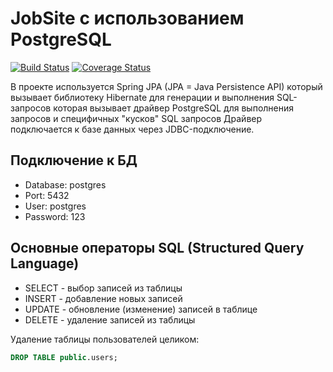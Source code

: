 JobSite с использованием PostgreSQL
===================================

[![Build Status](https://travis-ci.org/levelp/JobSitePostgreSQL.svg?branch=master)](https://travis-ci.org/levelp/JobSitePostgreSQL)
[![Coverage Status](https://coveralls.io/repos/github/levelp/JobSitePostgreSQL/badge.svg?branch=master)](https://coveralls.io/github/levelp/JobSitePostgreSQL?branch=master)

В проекте используется Spring JPA (JPA = Java Persistence API)
который вызывает библиотеку
Hibernate для генерации и выполнения SQL-запросов
которая вызывает драйвер PostgreSQL для выполнения
запросов и специфичных "кусков" SQL запросов
Драйвер подключается к базе данных через JDBC-подключение.


Подключение к БД 
-----------------
* Database: postgres
* Port: 5432
* User: postgres
* Password: 123


Основные операторы SQL (Structured Query Language)
--------------------------------------------------
* SELECT - выбор записей из таблицы
* INSERT - добавление новых записей
* UPDATE - обновление (изменение) записей в таблице
* DELETE - удаление записей из таблицы

Удаление таблицы пользователей целиком:
```sql
DROP TABLE public.users;
```

